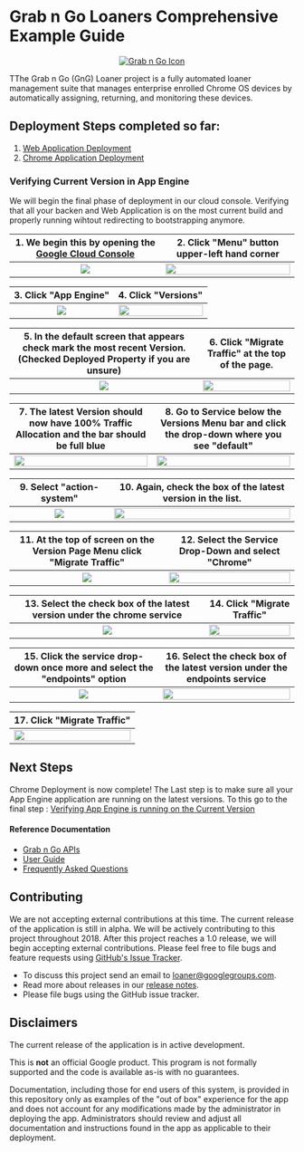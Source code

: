 <!-- mdformat off(GitHub header) -->
Grab n Go Loaners Comprehensive Example Guide
======
<!-- mdformat on -->

<p align="center">
  <a href="#grabngo--">
    <img src="https://storage.googleapis.com/gngloaners/gnglogo.png" alt="Grab n Go Icon" />
  </a>
</p>

TThe Grab n Go (GnG) Loaner project is a fully automated loaner management suite
that manages enterprise enrolled Chrome OS devices by automatically assigning,
returning, and monitoring these devices.


## Deployment Steps completed so far:
1.	[Web Application Deployment](https://github.com/kid-yume/gnglinuxdeployment/tree/dev/docs/deployment/mac-linux)
2.	[Chrome Application Deployment](https://github.com/kid-yume/gnglinuxdeployment/tree/dev/docs/deployment/chrome_deployment)

### Verifying Current Version in App Engine
We will begin the final phase of deployment in our cloud console. Verifying that all your backen and Web Application is on the most current build and properly running wihtout redirecting to bootstrapping anymore.

**1.** We begin this by opening the [Google Cloud Console](https://console.cloud.google.com)  |**2.** Click "Menu" button upper-left hand corner
:-------------------------:|:-------------------------:
<a href="https://storage.googleapis.com/gngloaner-compwalkt/Comprehensive%20Walkthrough/Verification%20Process/pic1.jpg"><img src="https://storage.googleapis.com/gngloaner-compwalkt/Comprehensive%20Walkthrough/Verification%20Process/pic1%4050%25.jpg"/></a> |  <a href="https://storage.googleapis.com/gngloaner-compwalkt/Comprehensive%20Walkthrough/Verification%20Process/pic2.jpg"><img src="https://storage.googleapis.com/gngloaner-compwalkt/Comprehensive%20Walkthrough/Verification%20Process/pic2%4050%25.jpg" style="width:100%"/></a>



**3.** Click "App Engine" |**4.** Click "Versions"
:-------------------------:|:-------------------------:
<a href="https://storage.googleapis.com/gngloaner-compwalkt/Comprehensive%20Walkthrough/Verification%20Process/pic3.jpg"><img src="https://storage.googleapis.com/gngloaner-compwalkt/Comprehensive%20Walkthrough/Verification%20Process/pic3%4050%25.jpg"/></a> |  <a href="https://storage.googleapis.com/gngloaner-compwalkt/Comprehensive%20Walkthrough/Verification%20Process/pic4.jpg"><img src="https://storage.googleapis.com/gngloaner-compwalkt/Comprehensive%20Walkthrough/Verification%20Process/pic4%4050%25.jpg" style="width:100%"/></a>

**5.** In the default screen that appears check mark the most recent Version.(Checked Deployed Property if you are unsure)  |**6.** Click "Migrate Traffic" at the top of the page.  
:-------------------------:|:-------------------------:
<a href="https://storage.googleapis.com/gngloaner-compwalkt/Comprehensive%20Walkthrough/Verification%20Process/pic5.jpg"><img src="https://storage.googleapis.com/gngloaner-compwalkt/Comprehensive%20Walkthrough/Verification%20Process/pic5%4050.jpg"/></a> |  <a href="https://storage.googleapis.com/gngloaner-compwalkt/Comprehensive%20Walkthrough/Verification%20Process/pic6.jpg"><img src="https://storage.googleapis.com/gngloaner-compwalkt/Comprehensive%20Walkthrough/Verification%20Process/pic6%4050%25.jpg" style="width:100%"/></a>

**7.** The latest Version should now have 100% Traffic Allocation and the bar should be full blue  |**8.** Go to Service below the Versions Menu bar and click the drop-down where you see "default"
:-------------------------:|:-------------------------:
<a href="https://storage.googleapis.com/gngloaner-compwalkt/Comprehensive%20Walkthrough/Verification%20Process/pic7.jpg"><img src="https://storage.googleapis.com/gngloaner-compwalkt/Comprehensive%20Walkthrough/Verification%20Process/pic7%4050%25.jpg" style="width:100%"/></a> |  <a href="hhttps://storage.googleapis.com/gngloaner-compwalkt/Comprehensive%20Walkthrough/Verification%20Process/pic8.jpg"><img src="https://storage.googleapis.com/gngloaner-compwalkt/Comprehensive%20Walkthrough/Verification%20Process/pic8%4050%25.jpg" style="width:100%"/></a> 


**9.** Select "action-system" |**10.** Again, check the box of the latest version in the list. 
:-------------------------:|:-------------------------:
<a href="https://storage.googleapis.com/gngloaner-compwalkt/Comprehensive%20Walkthrough/Verification%20Process/pic9.jpg"><img src="https://storage.googleapis.com/gngloaner-compwalkt/Comprehensive%20Walkthrough/Verification%20Process/pic9%4050%25.jpg"/></a> |  <a href="https://storage.googleapis.com/gngloaner-compwalkt/Comprehensive%20Walkthrough/Verification%20Process/pic10.jpg"><img src="https://storage.googleapis.com/gngloaner-compwalkt/Comprehensive%20Walkthrough/Verification%20Process/pic10%4050%25.jpg" style="width:100%"/></a>

**11.** At the top of screen on the Version Page Menu click "Migrate Traffic" |**12.** Select the Service Drop-Down and select "Chrome"
:-------------------------:|:-------------------------:
<a href="https://storage.googleapis.com/gngloaner-compwalkt/Comprehensive%20Walkthrough/Verification%20Process/pic11.jpg"><img src="https://storage.googleapis.com/gngloaner-compwalkt/Comprehensive%20Walkthrough/Verification%20Process/pic11%4050%25.jpg"/></a> |  <a href="https://storage.googleapis.com/gngloaner-compwalkt/Comprehensive%20Walkthrough/Verification%20Process/pic12.jpg"><img src="https://storage.googleapis.com/gngloaner-compwalkt/Comprehensive%20Walkthrough/Verification%20Process/pic12%4050%25.jpg" style="width:100%"/></a>


**13.** Select the check box of the latest version under the chrome service |**14.** Click "Migrate Traffic"
:-------------------------:|:-------------------------:
<a href="https://storage.googleapis.com/gngloaner-compwalkt/Comprehensive%20Walkthrough/Verification%20Process/pic13.jpg"><img src="https://storage.googleapis.com/gngloaner-compwalkt/Comprehensive%20Walkthrough/Verification%20Process/pic13%4050%25.jpg"/></a> |  <a href="https://storage.googleapis.com/gngloaner-compwalkt/Comprehensive%20Walkthrough/Verification%20Process/pic14.jpg"><img src="https://storage.googleapis.com/gngloaner-compwalkt/Comprehensive%20Walkthrough/Verification%20Process/pic14%4050%25.jpg" style="width:100%"/></a>

**15.** Click the service drop-down once more and select the "endpoints" option |**16.** Select the check box of the latest version under the endpoints service
:-------------------------:|:-------------------------:
<a href="https://storage.googleapis.com/gngloaner-compwalkt/Comprehensive%20Walkthrough/Verification%20Process/pic15.jpg"><img src="https://storage.googleapis.com/gngloaner-compwalkt/Comprehensive%20Walkthrough/Verification%20Process/pic15%4050%25.jpg"/></a> |  <a href="https://storage.googleapis.com/gngloaner-compwalkt/Comprehensive%20Walkthrough/Verification%20Process/pic16.jpg"><img src="https://storage.googleapis.com/gngloaner-compwalkt/Comprehensive%20Walkthrough/Verification%20Process/pic16%4050%25.jpg" style="width:100%"/></a>



**17.** Click "Migrate Traffic"  |
:-------------------------:|
<a href="https://storage.googleapis.com/gngloaner-compwalkt/Comprehensive%20Walkthrough/Verification%20Process/pic17.jpg"><img src="https://storage.googleapis.com/gngloaner-compwalkt/Comprehensive%20Walkthrough/Verification%20Process/pic17.jpg" style="width:100%"/></a>| 



## Next Steps
Chrome Deployment is now complete! The Last step is to make sure all your App Engine application are running on the latest versions. To this go to the final step : [Verifying App Engine is running on the Current Version]((https://github.com/kid-yume/gnglinuxdeployment/tree/dev/docs/deployment/app_engine_verification))



#### Reference Documentation

-   [Grab n Go APIs](docs/gng_apis.md)
-   [User Guide](docs/user_guide.md)
-   [Frequently Asked
    Questions](docs/faq.md)

## Contributing

We are not accepting external contributions at this time. The current release of
the application is still in alpha. We will be actively contributing to this
project throughout 2018. After this project reaches a 1.0 release, we will begin
accepting external contributions. Please feel free to file bugs and feature
requests using [GitHub's Issue
Tracker](https://github.com/google/loaner/issues).

* To discuss this project send an email to loaner@googlegroups.com.
* Read more about releases in our [release notes](docs/release_notes.md).
* Please file bugs using the GitHub issue tracker.


## Disclaimers

The current release of the application is in active development.

This is **not** an official Google product. This program is not formally
supported and the code is available as-is with no guarantees.

Documentation, including those for end users of this system, is provided in this
repository only as examples of the "out of box" experience for the app and does
not account for any modifications made by the administrator in deploying the
app. Administrators should review and adjust all documentation and instructions
found in the app as applicable to their deployment.

